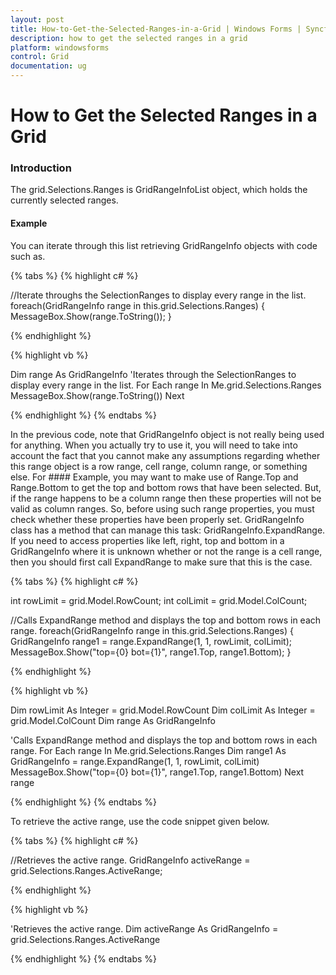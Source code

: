 ```yaml
---
layout: post
title: How-to-Get-the-Selected-Ranges-in-a-Grid | Windows Forms | Syncfusion
description: how to get the selected ranges in a grid
platform: windowsforms
control: Grid
documentation: ug
---
```


# How to Get the Selected Ranges in a Grid

### Introduction

The grid.Selections.Ranges is GridRangeInfoList object, which holds the currently selected ranges. 

#### Example

You can iterate through this list retrieving GridRangeInfo objects with code such as.

{% tabs %}
{% highlight c# %}

//Iterate throughs the SelectionRanges to display every range in the list.
foreach(GridRangeInfo range in this.grid.Selections.Ranges)
{
   MessageBox.Show(range.ToString());
}

{% endhighlight %}

{% highlight vb %}

 Dim range As GridRangeInfo
'Iterates through the SelectionRanges to display every range in the list.
For Each range In Me.grid.Selections.Ranges
        MessageBox.Show(range.ToString())
Next

{% endhighlight %}
{% endtabs %}

In the previous code, note that GridRangeInfo object is not really being used for anything. When you actually try to use it, you will need to take into account the fact that you cannot make any assumptions regarding whether this range object is a row range, cell range, column range, or something else. For #### Example, you may want to make use of Range.Top and Range.Bottom to get the top and bottom rows that have been selected. But, if the range happens to be a column range then these properties will not be valid as column ranges. So, before using such range properties, you must check whether these properties have been properly set. GridRangeInfo class has a method that can manage this task: GridRangeInfo.ExpandRange. If you need to access properties like left, right, top and bottom in a GridRangeInfo where it is unknown whether or not the range is a cell range, then you should first call ExpandRange to make sure that this is the case.

{% tabs %}
{% highlight c# %}

int rowLimit = grid.Model.RowCount;
int colLimit = grid.Model.ColCount;

//Calls ExpandRange method and displays the top and bottom rows in each range.
foreach(GridRangeInfo range in this.grid.Selections.Ranges)
{
    GridRangeInfo range1 = range.ExpandRange(1, 1, rowLimit, colLimit);
    MessageBox.Show("top={0} bot={1}", range1.Top, range1.Bottom);
}

{% endhighlight %}

{% highlight vb %}

Dim rowLimit As Integer = grid.Model.RowCount
    Dim colLimit As Integer = grid.Model.ColCount
    Dim range As GridRangeInfo

'Calls ExpandRange method and displays the top and bottom rows in each range.
For Each range In Me.grid.Selections.Ranges
Dim range1 As GridRangeInfo = range.ExpandRange(1, 1, rowLimit, colLimit)
      MessageBox.Show("top={0} bot={1}", range1.Top, range1.Bottom)
Next range
		
{% endhighlight %}
{% endtabs %}

To retrieve the active range, use the code snippet given below.

{% tabs %}
{% highlight c# %}

//Retrieves the active range.
GridRangeInfo activeRange = grid.Selections.Ranges.ActiveRange;

{% endhighlight %}

{% highlight vb %}

'Retrieves the active range.
Dim activeRange As GridRangeInfo = grid.Selections.Ranges.ActiveRange

{% endhighlight %}
{% endtabs %}